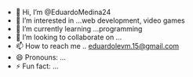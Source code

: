 - 👋 Hi, I’m @EduardoMedina24
- 👀 I’m interested in ...web development, video games
- 🌱 I’m currently learning ...programming
- 💞️ I’m looking to collaborate on ...
- 📫 How to reach me .. eduardolevm.15@gmail.com
- 😄 Pronouns: ...
- ⚡ Fun fact: ...

<!---
EduardoMedina24/EduardoMedina24 is a ✨ special ✨ repository because its `README.md` (this file) appears on your GitHub profile.
You can click the Preview link to take a look at your changes.
--->
